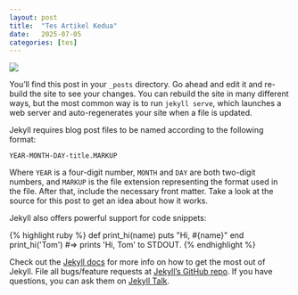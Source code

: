 ```yaml
---
layout: post
title:  "Tes Artikel Kedua"
date:   2025-07-05
categories: [tes]
---
```

<img src="https://blogger.googleusercontent.com/img/b/R29vZ2xl/AVvXsEjAfN-q6CkEFQ6fIM8HBNPI57a8CVIHY6d8GvNOFCPnntcYsmo4-_V9p8VDXMJJodXgbXQXBGoqyp-oNUeVbDpA6S-y5XDc4wA7FTdSsaKH8k5b0EcGTPI_zgFJZvcJ17Lixb7b5mPwt5IDG5zHkNnM6u988zlw-UkRV4_XTQCjKr-ejvaN7aviGics29M/s1024/cerita-dewasa-mama-kandung.jpg">

You’ll find this post in your `_posts` directory. Go ahead and edit it and re-build the site to see your changes. You can rebuild the site in many different ways, but the most common way is to run `jekyll serve`, which launches a web server and auto-regenerates your site when a file is updated.

Jekyll requires blog post files to be named according to the following format:

`YEAR-MONTH-DAY-title.MARKUP`

Where `YEAR` is a four-digit number, `MONTH` and `DAY` are both two-digit numbers, and `MARKUP` is the file extension representing the format used in the file. After that, include the necessary front matter. Take a look at the source for this post to get an idea about how it works.

Jekyll also offers powerful support for code snippets:

{% highlight ruby %}
def print_hi(name)
  puts "Hi, #{name}"
end
print_hi('Tom')
#=> prints 'Hi, Tom' to STDOUT.
{% endhighlight %}

Check out the [Jekyll docs][jekyll-docs] for more info on how to get the most out of Jekyll. File all bugs/feature requests at [Jekyll’s GitHub repo][jekyll-gh]. If you have questions, you can ask them on [Jekyll Talk][jekyll-talk].

[jekyll-docs]: https://jekyllrb.com/docs/home
[jekyll-gh]:   https://github.com/jekyll/jekyll
[jekyll-talk]: https://talk.jekyllrb.com/
